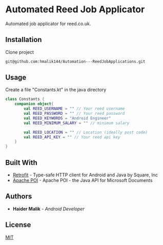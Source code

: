 # Automated Reed Job Applicator

Automated job applicator for reed.co.uk. 

## Installation

Clone project

```bash
git@github.com:hmalik144/Automation---ReedJobApplications.git
```

## Usage

Create a file "Constants.kt" in the java directory
```kotlin
class Constants {
    companion object{
        val REED_USERNAME = "" // Your reed username
        val REED_PASSWORD = "" // Your reed password
        val REED_KEYWORDS = "Android Engineer" 
        val REED_MINIMUM_SALARY = "" // minimum salary

        val REED_LOCATION = "" // Location (ideally post code)
        val REED_API_KEY = "" // Your reed api key
    }
}
```
## Built With

* [Retrofit](https://github.com/square/retrofit) - Type-safe HTTP client for Android and Java by Square, Inc
* [Apache POI](https://poi.apache.org/) - Apache POI - the Java API for Microsoft Documents

## Authors

* **Haider Malik** - *Android Developer* 

## License
[MIT](https://choosealicense.com/licenses/mit/)
